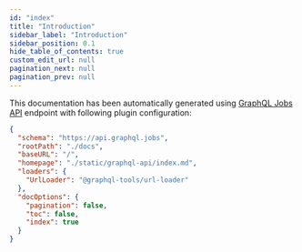 ```yaml
---
id: "index"
title: "Introduction"
sidebar_label: "Introduction"
sidebar_position: 0.1
hide_table_of_contents: true
custom_edit_url: null
pagination_next: null
pagination_prev: null
---
```


This documentation has been automatically generated using [GraphQL Jobs API](https://api.graphql.jobs) endpoint with following plugin configuration:

```json title="graphql-markdown.config.js"
{
  "schema": "https://api.graphql.jobs",
  "rootPath": "./docs",
  "baseURL": "/",
  "homepage": "./static/graphql-api/index.md",
  "loaders": {
    "UrlLoader": "@graphql-tools/url-loader"
  },
  "docOptions": {
    "pagination": false,
    "toc": false,
    "index": true
  }
}
```

